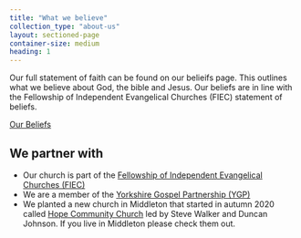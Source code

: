 ```yaml
---
title: "What we believe"
collection_type: "about-us"
layout: sectioned-page
container-size: medium
heading: 1
---
```


Our full statement of faith can be found on our belieifs page. This outlines what we believe about God, the bible and Jesus. Our beliefs are in line with the Fellowship of Independent Evangelical Churches (FIEC) statement of beliefs.

<div class="text-center">
  <a class="button accent-button" href="/beliefs/">Our Beliefs</a>
</div>

## We partner with
 
- Our church is part of the <a class="external-black-icon" href="https://fiec.org.uk">Fellowship of Independent Evangelical Churches (FIEC)</a>
- We are a member of the <a class="external-black-icon" href="http://ygp.org.uk">Yorkshire Gospel Partnership (YGP)</a>
- We planted a new church in Middleton that started in autumn 2020 called <a class="external-black-icon" href="https://hopemiddleton.co.uk">Hope Community Church</a> led by Steve Walker and Duncan Johnson. If you live in Middleton please check them out.

